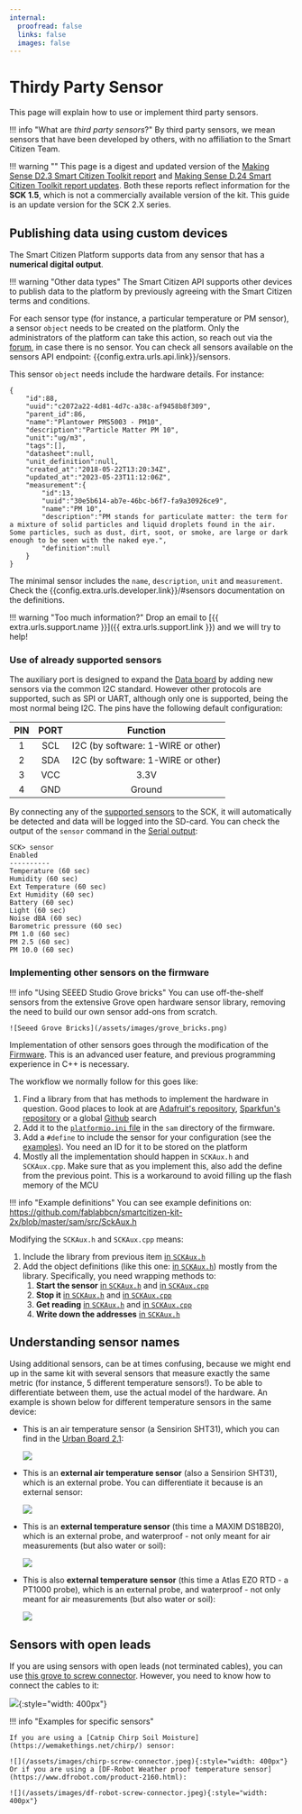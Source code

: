 ```yaml
---
internal:
  proofread: false
  links: false
  images: false
---
```


# Thirdy Party Sensor

This page will explain how to use or implement third party sensors.

!!! info "What are _third party sensors_?"
    By third party sensors, we mean sensors that have been developed by others, with no affiliation to the Smart Citizen Team.

!!! warning ""
    This page is a digest and updated version of the [Making Sense D2.3 Smart Citizen Toolkit report](http://making-sense.eu/wp-content/uploads/2016/08/Making-Sense-D23-Smart-Citizen-Toolkit.pdf) and [Making Sense D.24 Smart Citizen Toolkit report updates](http://making-sense.eu/wp-content/uploads/2017/09/Making-Sense-D2.4-Documentation-on-Toolkit-add-ons.pdf). Both these reports reflect information for the **SCK 1.5**, which is not a commercially available version of the kit. This guide is an update version for the SCK 2.X series.

## Publishing data using custom devices

The Smart Citizen Platform supports data from any sensor that has a **numerical digital output**.

!!! warning "Other data types"
    The Smart Citizen API supports other devices to publish data to the platform by previously agreeing with the Smart Citizen terms and conditions.

For each sensor type (for instance, a particular temperature or PM sensor), a sensor `object` needs to be created on the platform. Only the administrators of the platform can take this action, so reach out via the [forum]({{config.extra.urls.forum.link}}), in case there is no sensor. You can check all sensors available on the sensors API endpoint: {{config.extra.urls.api.link}}/sensors.

This sensor `object` needs include the hardware details. For instance:

```
{
    "id":88,
    "uuid":"c2072a22-4d81-4d7c-a38c-af9458b8f309",
    "parent_id":86,
    "name":"Plantower PMS5003 - PM10",
    "description":"Particle Matter PM 10",
    "unit":"ug/m3",
    "tags":[],
    "datasheet":null,
    "unit_definition":null,
    "created_at":"2018-05-22T13:20:34Z",
    "updated_at":"2023-05-23T11:12:06Z",
    "measurement":{
        "id":13,
        "uuid":"30e5b614-ab7e-46bc-b6f7-fa9a30926ce9",
        "name":"PM 10",
        "description":"PM stands for particulate matter: the term for a mixture of solid particles and liquid droplets found in the air. Some particles, such as dust, dirt, soot, or smoke, are large or dark enough to be seen with the naked eye.",
        "definition":null
    }
}
```

The minimal sensor includes the `name`, `description`, `unit` and `measurement`. Check the {{config.extra.urls.developer.link}}/#sensors documentation on the definitions.

!!! warning "Too much information?"
    Drop an email to [{{ extra.urls.support.name }}]({{ extra.urls.support.link }}) and we will try to help!

### Use of already supported sensors

The auxiliary port is designed to expand the [Data board](/hardware/boards/data-board/) by adding new sensors via the common I2C standard. However other protocols are supported, such as SPI or UART, although only one is supported, being the most normal being I2C. The pins have the following default configuration:

|PIN|PORT |Function|
|:-:|:-:  |:-:|
|1  | SCL | I2C (by software: 1-WIRE or other)|
|2  | SDA | I2C (by software: 1-WIRE or other)|
|3  | VCC | 3.3V |
|4  | GND | Ground |

By connecting any of the [supported sensors](/knowledge/) to the SCK, it will automatically be detected and data will be logged into the SD-card. You can check the output of the `sensor` command in the [Serial output](/guides/getting-started/using-the-shell/):

```
SCK> sensor
Enabled
----------
Temperature (60 sec)
Humidity (60 sec)
Ext Temperature (60 sec)
Ext Humidity (60 sec)
Battery (60 sec)
Light (60 sec)
Noise dBA (60 sec)
Barometric pressure (60 sec)
PM 1.0 (60 sec)
PM 2.5 (60 sec)
PM 10.0 (60 sec)
```

### Implementing other sensors on the firmware

!!! info "Using SEEED Studio Grove bricks"
    You can use off-the-shelf sensors from the extensive Grove open hardware sensor library, removing the need to build our own sensor add-ons from scratch.

    ![Seeed Grove Bricks](/assets/images/grove_bricks.png)

Implementation of other sensors goes through the modification of the [Firmware](/hardware/firmware/). This is an advanced user feature, and previous programming experience in C++ is necessary.

The workflow we normally follow for this goes like:

1. Find a library from that has methods to implement the hardware in question. Good places to look at are [Adafruit's repository](https://github.com/adafruit), [Sparkfun's repository](https://github.com/sparkfun) or a global [Github](https://github.com/) search
2. Add it to the [`platformio.ini` file](https://github.com/fablabbcn/smartcitizen-kit-2x/blob/master/sam/platformio.ini#L24) in the `sam` directory of the firmware.
3. Add a `#define` to include the sensor for your configuration (see the [examples](https://github.com/fablabbcn/smartcitizen-kit-2x/blob/master/lib/Sensors/Sensors.h#L28)). You need an ID for it to be stored on the platform
4. Mostly all the implementation should happen in `SCKAux.h` and `SCKAux.cpp`. Make sure that as you implement this, also add the define from the previous point. This is a workaround to avoid filling up the flash memory of the MCU

!!! info "Example definitions"
    You can see example definitions on: https://github.com/fablabbcn/smartcitizen-kit-2x/blob/master/sam/src/SckAux.h

Modifying the `SCKAux.h` and `SCKAux.cpp` means:

1. Include the library from previous item [in `SCKAux.h`](https://github.com/fablabbcn/smartcitizen-kit-2x/blob/master/sam/src/SckAux.h#L76-L79)
2. Add the object definitions (like this one: [in `SCKAux.h`](https://github.com/fablabbcn/smartcitizen-kit-2x/blob/master/sam/src/SckAux.h#L748-L773)) mostly from the library. Specifically, you need wrapping methods to:
    1. **Start the sensor** [in `SCKAux.h`](https://github.com/fablabbcn/smartcitizen-kit-2x/blob/master/sam/src/SckAux.h#L752)
    and [in `SCKAux.cpp`](https://github.com/fablabbcn/smartcitizen-kit-2x/blob/master/sam/src/SckAux.cpp#L2606)
    2. **Stop it** [in `SCKAux.h`](https://github.com/fablabbcn/smartcitizen-kit-2x/blob/master/sam/src/SckAux.h#L753) and [in `SCKAux.cpp`](https://github.com/fablabbcn/smartcitizen-kit-2x/blob/master/sam/src/SckAux.cpp#L2654)
    3. **Get reading** [in `SCKAux.h`](https://github.com/fablabbcn/smartcitizen-kit-2x/blob/master/sam/src/SckAux.h#L754) and [in `SCKAux.cpp`](https://github.com/fablabbcn/smartcitizen-kit-2x/blob/master/sam/src/SckAux.cpp#L2668)
    4. **Write down the addresses** [in `SCKAux.h`](https://github.com/fablabbcn/smartcitizen-kit-2x/blob/master/sam/src/SckAux.h#L146-L148)

## Understanding sensor names

Using additional sensors, can be at times confusing, because we might end up in the same kit with several sensors that measure exactly the same metric (for instance, 5 different temperature sensors!). To be able to differentiate between them, use the actual model of the hardware. An example is shown below for different temperature sensors in the same device:

* This is an air temperature sensor (a Sensirion SHT31), which you can find in the [Urban Board 2.1](/docs/hardware/boards/urban-board/):

    ![](/assets/images/sensor_names_1.png)

* This is an **external air temperature sensor** (also a Sensirion SHT31), which is an external probe. You can differentiate it because is an external sensor:

    ![](/assets/images/sensor_names_2.png)

* This is an **external temperature sensor** (this time a MAXIM DS18B20), which is an external probe, and waterproof - not only meant for air measurements (but also water or soil):

    ![](/assets/images/sensor_names_3.png)

* This is also **external temperature sensor** (this time a Atlas EZO RTD - a PT1000 probe), which is an external probe, and waterproof - not only meant for air measurements (but also water or soil):

    ![](/assets/images/sensor_names_4.png)

## Sensors with open leads

If you are using sensors with open leads (not terminated cables), you can use [this grove to screw connector](https://www.seeedstudio.com/Grove-Screw-Terminal.html). However, you need to know how to connect the cables to it:

![](/assets/images/grove-screw-connector.jpg){:style="width: 400px"}

!!! info "Examples for specific sensors"

	If you are using a [Catnip Chirp Soil Moisture](https://wemakethings.net/chirp/) sensor:

	![](/assets/images/chirp-screw-connector.jpeg){:style="width: 400px"}
	Or if you are using a [DF-Robot Weather proof temperature sensor](https://www.dfrobot.com/product-2160.html):

	![](/assets/images/df-robot-screw-connector.jpeg){:style="width: 400px"}